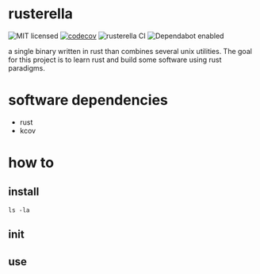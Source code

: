 # rusterella

![MIT licensed](https://img.shields.io/badge/license-MIT-blue.svg)
[![codecov](https://codecov.io/gh/bboortz/monorepo/branch/test-coverage/graph/badge.svg?token=9KB9BOP1UU)](https://codecov.io/gh/bboortz/monorepo)
![rusterella CI](https://github.com/bboortz/monorepo/workflows/rusterella%20CI/badge.svg)
![Dependabot enabled](https://api.dependabot.com/badges/status?host=github&repo=bboortz/monorepo)

a single binary written in rust than combines several unix utilities.
The goal for this project is to learn rust and build some software using rust paradigms.


# software dependencies

* rust
* kcov


# how to

## install

```
ls -la
```

## init

## use



